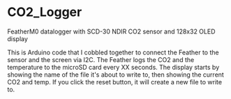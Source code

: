 # CO2_Logger
FeatherM0 datalogger with SCD-30 NDIR CO2 sensor and 128x32 OLED display

This is Arduino code that I cobbled together to connect the Feather to the sensor and the screen via I2C.  The Feather logs the CO2 and the temperature to
the microSD card every XX seconds.  The display starts by showing the name of the file it's about to write to, then showing the current CO2 and temp.  If you 
click the reset button, it will create a new file to write to.
